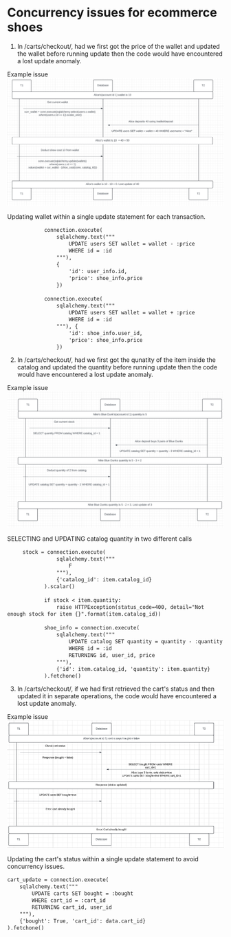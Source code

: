 # Concurrency issues for ecommerce shoes

1. In /carts/checkout/, had we first got the price of the wallet and updated the wallet before running update then the code would have encountered a lost update anomaly.

Example issue
![Example1](./concurrency1.png)

Updating wallet within a single update statement for each transaction.
```
            connection.execute(
                sqlalchemy.text("""
                    UPDATE users SET wallet = wallet - :price
                    WHERE id = :id
                """), 
                {
                    'id': user_info.id,
                    'price': shoe_info.price
                })

            connection.execute(
                sqlalchemy.text("""
                    UPDATE users SET wallet = wallet + :price
                    WHERE id = :id
                """), {
                    'id': shoe_info.user_id,
                    'price': shoe_info.price
                })
```

2. In /carts/checkout/, had we first got the qunatity of the item inside the catalog and updated the quantity before running update then the code would have encountered a lost update anomaly.

Example issue
![Example2](./concurrency2.png)

SELECTING and UPDATING catalog quantity in two different calls
```
     stock = connection.execute(
                sqlalchemy.text("""
                    F
                """),
                {'catalog_id': item.catalog_id}
            ).scalar()

            if stock < item.quantity:
                raise HTTPException(status_code=400, detail="Not enough stock for item {}".format(item.catalog_id))

            shoe_info = connection.execute(
                sqlalchemy.text("""
                    UPDATE catalog SET quantity = quantity - :quantity
                    WHERE id = :id
                    RETURNING id, user_id, price
                """), 
                {'id': item.catalog_id, 'quantity': item.quantity}
            ).fetchone()
```

3. In /carts/checkout/, if we had first retrieved the cart's status and then updated it in separate operations, the code would have encountered a lost update anomaly.

Example issue
![Example2](./concurrency3.png)

Updating the cart's status within a single update statement to avoid concurrency issues.
```
cart_update = connection.execute(
    sqlalchemy.text("""
        UPDATE carts SET bought = :bought 
        WHERE cart_id = :cart_id
        RETURNING cart_id, user_id
    """), 
    {'bought': True, 'cart_id': data.cart_id}
).fetchone()
```
